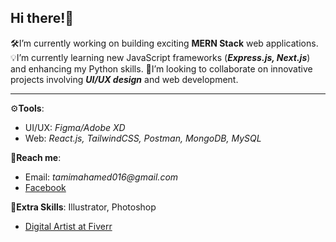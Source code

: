 ## Hi there!👋

🛠️I’m currently working on building exciting **MERN Stack** web applications.
💡I’m currently learning new JavaScript frameworks (_**Express.js, Next.js**_) and enhancing my Python skills.
🔭I’m looking to collaborate on innovative projects involving _**UI/UX design**_ and web development.

----------
⚙️**Tools**:
   - UI/UX: _Figma/Adobe XD_
   - Web: _React.js, TailwindCSS, Postman, MongoDB, MySQL_


🤝**Reach me**: 
+ Email: _tamimahamed016@gmail.com_
+ [Facebook](https://www.facebook.com/tamim.ssgt/)


📌**Extra Skills**:
Illustrator, Photoshop
+ [Digital Artist at Fiverr](https://www.fiverr.com/tamimahamed365)


